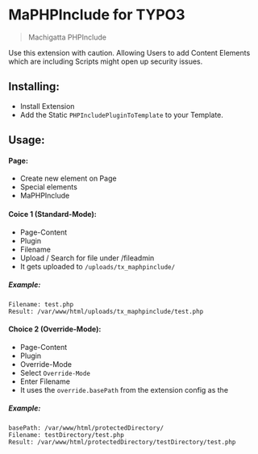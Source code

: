 # MaPHPInclude for TYPO3
> Machigatta PHPInclude
> 
Use this extension with caution. 
Allowing Users to add Content Elements which are including Scripts might open up security issues. 
## Installing:
- Install Extension
- Add the Static `PHPIncludePluginToTemplate` to your Template.

## Usage:
#### Page:
- Create new element on Page
- Special elements
- MaPHPInclude

#### Coice 1 (Standard-Mode):
- Page-Content
- Plugin
- Filename
- Upload / Search for file under /fileadmin
- It gets uploaded to `/uploads/tx_maphpinclude/`
##### Example: 
```
Filename: test.php
Result: /var/www/html/uploads/tx_maphpinclude/test.php
```

#### Choice 2 (Override-Mode):
- Page-Content
- Plugin
- Override-Mode
- Select `Override-Mode`
- Enter Filename
- It uses the `override.basePath` from the extension config as the 
 
##### Example: 
```
basePath: /var/www/html/protectedDirectory/
Filename: testDirectory/test.php
Result: /var/www/html/protectedDirectory/testDirectory/test.php
```